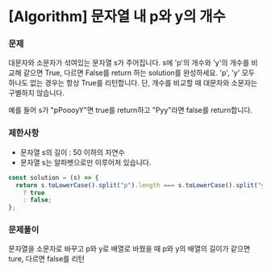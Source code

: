 # [Algorithm] 문자열 내 p와 y의 개수

### 문제

대문자와 소문자가 섞여있는 문자열 s가 주어집니다. s에 'p'의 개수와 'y'의 개수를 비교해 같으면 True, 다르면 False를 return 하는 solution를 완성하세요. 'p', 'y' 모두 하나도 없는 경우는 항상 True를 리턴합니다. 단, 개수를 비교할 때 대문자와 소문자는 구별하지 않습니다.

예를 들어 s가 "pPoooyY"면 true를 return하고 "Pyy"라면 false를 return합니다.

### 제한사항

- 문자열 s의 길이 : 50 이하의 자연수
- 문자열 s는 알파벳으로만 이루어져 있습니다.

```jsx
const solution = (s) => {
  return s.toLowerCase().split("p").length === s.toLowerCase().split("y").length
    ? true
    : false;
};
```

### 문제풀이

문자열을 소문자로 바꾸고 p와 y로 배열로 바꿨을 때 p와 y의 배열의 길이가 같으면 ture, 다르면 false를 리턴
